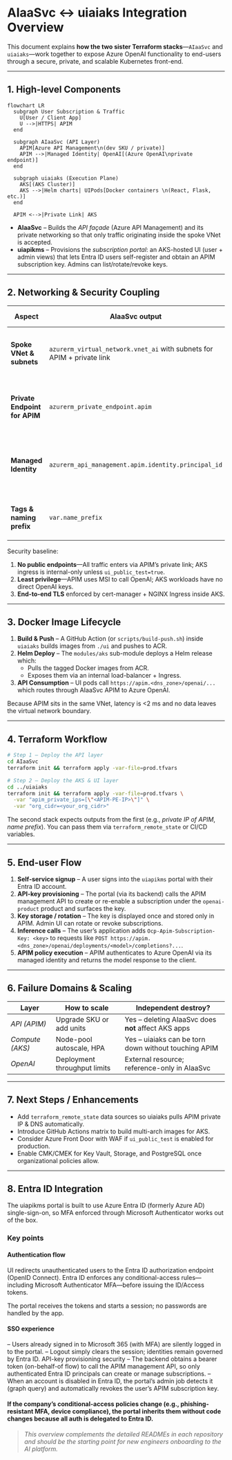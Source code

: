 # AIaaSvc ↔ uiaiaks Integration Overview

This document explains **how the two sister Terraform stacks**—`AIaaSvc` and `uiaiaks`—work together to expose Azure OpenAI functionality to end-users through a secure, private, and scalable Kubernetes front-end.

---
## 1. High-level Components

```mermaid
flowchart LR
  subgraph User Subscription & Traffic
    U[User / Client App]
    U -->|HTTPS| APIM
  end

  subgraph AIaaSvc (API Layer)
    APIM[Azure API Management\n(dev SKU / private)]
    APIM -->|Managed Identity| OpenAI[(Azure OpenAI\nprivate endpoint)]
  end

  subgraph uiaiaks (Execution Plane)
    AKS[(AKS Cluster)]
    AKS -->|Helm charts| UIPods[Docker containers \n(React, Flask, etc.)]
  end

  APIM <-->|Private Link| AKS
```

* **AIaaSvc** – Builds the *API façade* (Azure API Management) and its private networking so that only traffic originating inside the spoke VNet is accepted.
* **uiapikms** – Provisions the *subscription portal*: an AKS-hosted UI (user + admin views) that lets Entra ID users self-register and obtain an APIM subscription key. Admins can list/rotate/revoke keys.

---
## 2. Networking & Security Coupling

| Aspect | AIaaSvc output | Consumed by uiaiaks |
| --- | --- | --- |
| **Spoke VNet & subnets** | `azurerm_virtual_network.vnet_ai` with subnets for APIM + private link | Peered in `modules/network` so AKS, ingress and PGSQL sit in the same address space |
| **Private Endpoint for APIM** | `azurerm_private_endpoint.apim` | AKS ingress controller resolves `apim.<dns_zone>` to the PE’s private IP via custom DNS zone |
| **Managed Identity** | `azurerm_api_management.apim.identity.principal_id` | Granted `User Access Administrator` on AKS namespace so APIM can call internal services if needed |
| **Tags & naming prefix** | `var.name_prefix` | Re-used as `local.name_prefix` in uiaiaks for visual parity across all RGs |

Security baseline:
1. **No public endpoints**—All traffic enters via APIM’s private link; AKS ingress is internal-only unless `ui_public_test=true`.
2. **Least privilege**—APIM uses MSI to call OpenAI; AKS workloads have no direct OpenAI keys.
3. **End-to-end TLS** enforced by cert-manager + NGINX Ingress inside AKS.

---
## 3. Docker Image Lifecycle

1. **Build & Push** – A GitHub Action (or `scripts/build-push.sh`) inside `uiaiaks` builds images from `./ui` and pushes to ACR.
2. **Helm Deploy** – The `modules/aks` sub-module deploys a Helm release which:
   - Pulls the tagged Docker images from ACR.
   - Exposes them via an internal load-balancer + Ingress.
3. **API Consumption** – UI pods call `https://apim.<dns_zone>/openai/...` which routes through AIaaSvc APIM to Azure OpenAI.

Because APIM sits in the same VNet, latency is <2 ms and no data leaves the virtual network boundary.

---
## 4. Terraform Workflow

```bash
# Step 1 – Deploy the API layer
cd AIaaSvc
terraform init && terraform apply -var-file=prod.tfvars

# Step 2 – Deploy the AKS & UI layer
cd ../uiaiaks
terraform init && terraform apply -var-file=prod.tfvars \
  -var "apim_private_ips=[\"<APIM-PE-IP>\"]" \
  -var "org_cidr=<your_org_cidr>"
```

The second stack expects outputs from the first (e.g., *private IP of APIM*, *name prefix*). You can pass them via `terraform_remote_state` or CI/CD variables.

---
## 5. End-user Flow

1. **Self-service signup** – A user signs into the `uiapikms` portal with their Entra ID account.
2. **API-key provisioning** – The portal (via its backend) calls the APIM management API to create or re-enable a subscription under the `openai-product` product and surfaces the key.
3. **Key storage / rotation** – The key is displayed once and stored only in APIM. Admin UI can rotate or revoke subscriptions.
4. **Inference calls** – The user’s application adds `Ocp-Apim-Subscription-Key: <key>` to requests like `POST https://apim.<dns_zone>/openai/deployments/<model>/completions?...`.
5. **APIM policy execution** – APIM authenticates to Azure OpenAI via its managed identity and returns the model response to the client.

---
## 6. Failure Domains & Scaling

| Layer | How to scale | Independent destroy? |
| --- | --- | --- |
| *API (APIM)* | Upgrade SKU or add units | Yes – deleting AIaaSvc does **not** affect AKS apps |
| *Compute (AKS)* | Node-pool autoscale, HPA | Yes – uiaiaks can be torn down without touching APIM |
| *OpenAI* | Deployment throughput limits | External resource; reference-only in AIaaSvc |

---
## 7. Next Steps / Enhancements

* Add `terraform_remote_state` data sources so uiaiaks pulls APIM private IP & DNS automatically.
* Introduce GitHub Actions matrix to build multi-arch images for AKS.
* Consider Azure Front Door with WAF if `ui_public_test` is enabled for production.
* Enable CMK/CMEK for Key Vault, Storage, and PostgreSQL once organizational policies allow.

---
## 8. Entra ID Integration

The uiapikms portal is built to use Azure Entra ID (formerly Azure AD) single-sign-on, so MFA enforced through Microsoft Authenticator works out of the box.

### Key points

#### Authentication flow
UI redirects unauthenticated users to the Entra ID authorization endpoint (OpenID Connect).
Entra ID enforces any conditional-access rules—including Microsoft Authenticator MFA—before issuing the ID/Access tokens.

The portal receives the tokens and starts a session; no passwords are handled by the app.

#### SSO experience
– Users already signed in to Microsoft 365 (with MFA) are silently logged in to the portal.
– Logout simply clears the session; identities remain governed by Entra ID.
API-key provisioning security
– The backend obtains a bearer token (on-behalf-of flow) to call the APIM management API, so only authenticated Entra ID principals can create or manage subscriptions.
– When an account is disabled in Entra ID, the portal’s admin job detects it (graph query) and automatically revokes the user’s APIM subscription key.

#### If the company’s conditional-access policies change (e.g., phishing-resistant MFA, device compliance), the portal inherits them without code changes because all auth is delegated to Entra ID.

> _This overview complements the detailed READMEs in each repository and should be the starting point for new engineers onboarding to the AI platform._
